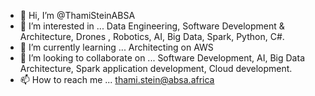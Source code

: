 - 👋 Hi, I’m @ThamiSteinABSA
- 👀 I’m interested in ... Data Engineering, Software Development & Architecture, Drones <Remotely Piloted Aircraft>, Robotics, AI, Big Data, Spark, Python, C#.
- 🌱 I’m currently learning ... Architecting on AWS
- 💞️ I’m looking to collaborate on ... Software Development, AI, Big Data Architecture, Spark application development, Cloud development.
- 📫 How to reach me ... thami.stein@absa.africa

<!---
ThamiSteinABSA/ThamiSteinABSA is a ✨ special ✨ repository because its `README.md` (this file) appears on your GitHub profile.
You can click the Preview link to take a look at your changes.
--->
